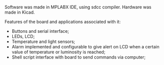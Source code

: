 Software was made in MPLABX IDE, using sdcc compiler.
Hardware was made in Kicad.

Features of the board and applications associated with it:

- Buttons and serial interface;
- LEDs, LCD;
- Temperature and light sensors;
- Alarm implemented and configurable to give alert on LCD when a certain value
  of temperature or luminosity is reached;
- Shell script interface with board to send commands via computer;

